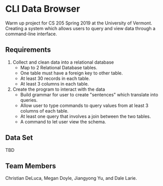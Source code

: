 # CLI Data Browser
Warm up project for CS 205 Spring 2019 at the University of Vermont. Creating a system which allows users to query and view data through a command-line interface.
## Requirements
1. Collect and clean data into a relational database
	* Map to 2 Relational Database tables.
	* One table must have a foreign key to other table.
	* At least 30 records in each table.
	* At least 3 columns in each table.
2. Create the program to interact with the data
	* Build grammar for user to create "sentences" which translate into queries.
	* Allow user to type commands to query values from at least 3 columns of each table.
	* At least one query that involves a join between the two tables.
	* A command to let user view the schema.
## Data Set
TBD
## Team Members
Christian DeLuca, Megan Doyle, Jiangyong Yu, and Dale Larie.
